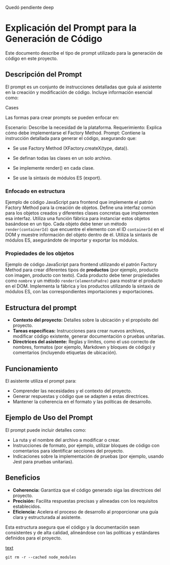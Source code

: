 Quedó pendiente deep
# Explicación del Prompt para la Generación de Código

Este documento describe el tipo de prompt utilizado para la generación de código en este proyecto.

## Descripción del Prompt

El prompt es un conjunto de instrucciones detalladas que guía al asistente en la creación y modificación de código. Incluye información esencial como:

Cases

Las formas para crear prompts se pueden enfocar en:

Escenario: Describe la necesidad de la plataforma.
Requerimiento: Explica cómo debe implementarse el Factory Method.
Prompt: Contiene la instrucción detallada para generar el código, asegurando que:

- Se use Factory Method (XFactory.createX(type, data)).

- Se definan todas las clases en un solo archivo.

- Se implemente render() en cada clase.

- Se use la sintaxis de módulos ES (export).

### Enfocado en estructura

Ejemplo de código JavaScript para frontend que implemente el patrón Factory Method para la creación de objetos. Define una interfaz común para los objetos creados y diferentes clases concretas que implementen esa interfaz. Utiliza una función fábrica para instanciar estos objetos basándose en un tipo. Cada objeto debe tener un método `render(containerId)` que encuentre el elemento con el ID `containerId` en el DOM y muestre información del objeto dentro de él. Utiliza la sintaxis de módulos ES, asegurándote de importar y exportar los módulos.

### Propiedades de los objetos

Ejemplo de código JavaScript para frontend utilizando el patrón Factory Method para crear diferentes tipos de **productos** (por ejemplo, producto con imagen, producto con texto). Cada producto debe tener propiedades como `nombre` y un método `render(elementoPadre)` para mostrar el producto en el DOM. Implementa la fábrica y los productos utilizando la sintaxis de módulos ES, con las correspondientes importaciones y exportaciones.

## Estructura del prompt

- **Contexto del proyecto:** Detalles sobre la ubicación y el propósito del proyecto.
- **Tareas específicas:** Instrucciones para crear nuevos archivos, modificar código existente, generar documentación o pruebas unitarias.
- **Directrices del asistente:** Reglas y límites, como el uso correcto de nombres, formatos (por ejemplo, Markdown y bloques de código) y comentarios (incluyendo etiquetas de ubicación).

## Funcionamiento

El asistente utiliza el prompt para:
- Comprender las necesidades y el contexto del proyecto.
- Generar respuestas y código que se adapten a estas directrices.
- Mantener la coherencia en el formato y las políticas de desarrollo.

## Ejemplo de Uso del Prompt

El prompt puede incluir detalles como:
- La ruta y el nombre del archivo a modificar o crear.
- Instrucciones de formato, por ejemplo, utilizar bloques de código con comentarios para identificar secciones del proyecto.
- Indicaciones sobre la implementación de pruebas (por ejemplo, usando Jest para pruebas unitarias).

## Beneficios

- **Coherencia:** Garantiza que el código generado siga las directrices del proyecto.
- **Precisión:** Facilita respuestas precisas y alineadas con los requisitos establecidos.
- **Eficiencia:** Acelera el proceso de desarrollo al proporcionar una guía clara y estructurada al asistente.

Esta estructura asegura que el código y la documentación sean consistentes y de alta calidad, alineándose con las políticas y estándares definidos para el proyecto.

[text](https://git-scm.com/docs/git-rm)

````
git rm -r --cached node_modules
````